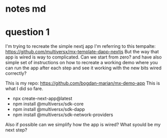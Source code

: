 # notes md

# question 1
I'm trying to recreate the simple nextj app 
I'm referring to this tempalte: https://github.com/multiversx/mx-template-dapp-nextjs
But the way that app is wired is way to complicated. Can we start from zero? and have also simple set of instructions on how to recreate a working demo where you can run the app after each step and see it working with the new bits wired correctly?

This is my repo: https://github.com/bogdan-marian/mx-demo-app
This is what I did so fare. 
- npx create-next-app@latest
- npm install @multiversx/sdk-core
- npm install @multiversx/sdk-dapp
- npm install @multiversx/sdk-network-providers

Also if possible can we simplify how the app is wired?
What syould be my next step? 
